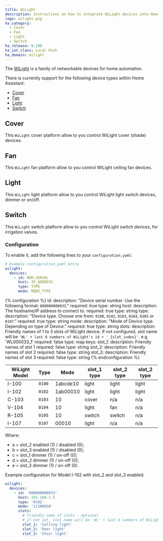 ```yaml
---
title: WiLight
description: Instructions on how to integrate WiLight devices into Home Assistant.
logo: wilight.png
ha_category:
  - Cover
  - Fan
  - Light
  - Switch
ha_release: 0.108
ha_iot_class: Local Push
ha_domain: wilight
---
```


The [WiLight](http://www.wilight.com.br) is a family of networkable devices for home automation.


There is currently support for the following device types within Home Assistant:

- [Cover](#cover)
- [Fan](#fan)
- [Light](#light)
- [Switch](#switch)

## Cover

This `WiLight` cover platform allow to you control WiLight cover (shade) devices.

## Fan

This `WiLight` fan platform allow to you control WiLight ceiling fan devices.

## Light

This `WiLight` light platform allow to you control WiLight light switch devices, dimmer or on/off.

## Switch

This `WiLight` switch platform allow to you control WiLight switch devices, for irrigation valves.

### Configuration

To enable it, add the following lines to your `configuration.yaml`:

```yaml
# Example configuration.yaml entry
wilight:
  devices:
    - id: NUM_SERIAL
      host: IP_ADDRESS
      type: TYPE
      mode: MODE_TYPE
```

{% configuration %}
id:
  description: "Device serial number. Use the following format: `000000000033`."
  required: true
  type: string
host:
  description: The hostname/IP address to connect to.
  required: true
  type: string
type:
  description: "Device type. Choose one from: `0100`, `0102`, `0103`, `0104`, `0105` or `0107`."
  required: true
  type: string
mode:
  description: "Mode of Device type. Depending on type of Device."
  required: true
  type: string
slots:
  description: Friendly names of 1 to 3 slots of WiLight device. If not configured, slot name will be `'WL' + last 6 numbers of WiLight's id + '_{slot_index}'`. e.g 'WL000033_1'
  required: false
  type: map
  keys:
    slot_1:
      description: Friendly names of slot 1
      required: false
      type: string
    slot_2:
      description: Friendly names of slot 2
      required: false
      type: string
    slot_3:
      description: Friendly names of slot 3
      required: false
      type: string
{% endconfiguration %}


  | WiLight Model | Type   | Mode     | slot_1 type | slot_2 type | slot_2 type |
  | ------------- | ------ | -------- | ----------- | ----------- | ----------- |
  | I-100         | `0100` | 1abcde10 | light       | light       | light       |
  | I-102         | `0102` | 1ab00010 | light       | light       | light       |
  | C-103         | `0103` | 10       | cover       | n/a         | n/a         |
  | V-104         | `0104` | 10       | light       | fan         | n/a         |
  | R-105         | `0105` | 10       | switch      | switch      | n/a         |
  | I-107         | `0107` | 00010    | light       | n/a         | n/a         |

  Where:

  - a = slot_2 enabled (1) / disabled (0);
  - b = slot_3 enabled (1) / disabled (0);
  - c = slot_1 dimmer (1) / on-off (0);
  - d = slot_2 dimmer (1) / on-off (0);
  - e = slot_3 dimmer (1) / on-off (0).

Example configuration for Model I-102 with slot_2 and slot_3 enabled:

```yaml
wilight:
  devices:
    - id: '000000000033'
      host: 192.168.1.5
      type: '0102'
      mode: '11100010'
      slots:
        # friendly name of slots - optional
        # if not set, slot name will be 'WL' + last 6 numbers of WiLight's id + '_{slot_index}'. e.g 'WL000033_1'
        slot_1: 'Celling light'
        slot_2: 'Door light'
        slot_3: 'Stair light'
```
